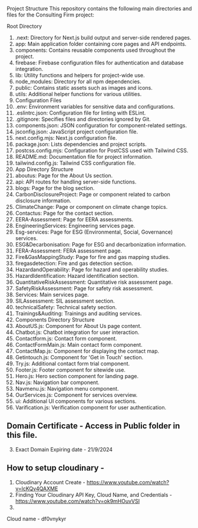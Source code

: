 Project Structure
This repository contains the following main directories and files for the Consulting Firm project:

Root Directory

1.  .next: Directory for Next.js build output and server-side rendered pages.
2. app: Main application folder containing core pages and API endpoints.
3. components: Contains reusable components used throughout the project.
4. firebase: Firebase configuration files for authentication and database integration.
5. lib: Utility functions and helpers for project-wide use.
6. node_modules: Directory for all npm dependencies.
7. public: Contains static assets such as images and icons.
8. utils: Additional helper functions for various utilities.
9. Configuration Files
10. .env: Environment variables for sensitive data and configurations.
11. .eslintrc.json: Configuration file for linting with ESLint.
12. .gitignore: Specifies files and directories ignored by Git.
13. components.json: JSON configuration for component-related settings.
14. jsconfig.json: JavaScript project configuration file.
15. next.config.mjs: Next.js configuration file.
16. package.json: Lists dependencies and project scripts.
17. postcss.config.mjs: Configuration for PostCSS used with Tailwind CSS.
18. README.md: Documentation file for project information.
19. tailwind.config.js: Tailwind CSS configuration file.
20. App Directory Structure
21. aboutus: Page for the About Us section.
22. api: API routes for handling server-side functions.
23. blogs: Page for the blog section.
24. CarbonDisclosureProject: Page or component related to carbon disclosure information.
25. ClimateChange: Page or component on climate change topics.
26. Contactus: Page for the contact section.
27. EERA-Assessment: Page for EERA assessments.
28. EngineeringServices: Engineering services page.
29. Esg-services: Page for ESG (Environmental, Social, Governance) services.
30. ESG&Decarbonisation: Page for ESG and decarbonization information.
31. FERA-Assessment: FERA assessment page.
32. Fire&GasMappingStudy: Page for fire and gas mapping studies.
33. firegasdetection: Fire and gas detection section.
34. HazardandOperability: Page for hazard and operability studies.
35. HazardIdentification: Hazard identification section.
36. QuantitativeRiskAssessment: Quantitative risk assessment page.
37. SafetyRiskAssessment: Page for safety risk assessment.
38. Services: Main services page.
39. SILAssessment: SIL assessment section.
40. technicalSafety: Technical safety section.
41. Trainings&Auditing: Trainings and auditing services.
42. Components Directory Structure
43. AboutUS.js: Component for About Us page content.
44. Chatbot.js: Chatbot integration for user interaction.
45. Contactform.js: Contact form component.
46. ContactFormMain.js: Main contact form component.
47. ContactMap.js: Component for displaying the contact map.
48. Getintouch.js: Component for 'Get in Touch' section.
49. Try.js: Additional contact form trial component.
50. Footer.js: Footer component for sitewide use.
51. Hero.js: Hero section component for landing page.
52. Nav.js: Navigation bar component.
53. Navmenu.js: Navigation menu component.
54. OurServices.js: Component for services overview.
55. ui: Additional UI components for various sections.
56. Varification.js: Verification component for user authentication.



## Domain Certificate - Access in  Public folder in this file. 

3. Exact Domain Expiring date  - 21/9/2024
 

## How to setup cloudinary - 

1. Cloudinary Account Create  - https://www.youtube.com/watch?v=lcKQv4QAXME
2. Finding Your Cloudinary API Key, Cloud Name, and Credentials - https://www.youtube.com/watch?v=ok9mHOuvVSI
3. 



Cloud name - df0vnykyr


